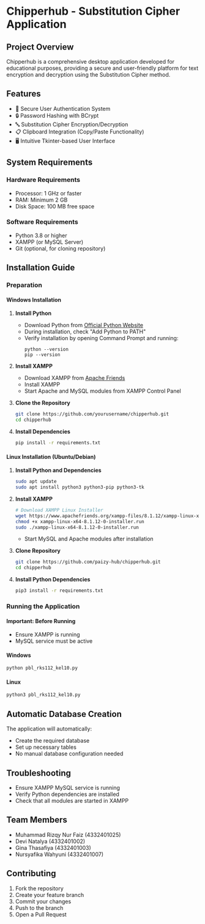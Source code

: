 # Chipperhub - Substitution Cipher Application

## Project Overview

Chipperhub is a comprehensive desktop application developed for educational purposes, providing a secure and user-friendly platform for text encryption and decryption using the Substitution Cipher method.

## Features

- 🔐 Secure User Authentication System
- 🔒 Password Hashing with BCrypt
- 🔤 Substitution Cipher Encryption/Decryption
- 📋 Clipboard Integration (Copy/Paste Functionality)
- 🖥️ Intuitive Tkinter-based User Interface

## System Requirements

### Hardware Requirements
- Processor: 1 GHz or faster
- RAM: Minimum 2 GB
- Disk Space: 100 MB free space

### Software Requirements
- Python 3.8 or higher
- XAMPP (or MySQL Server)
- Git (optional, for cloning repository)

## Installation Guide

### Preparation

#### Windows Installation

1. **Install Python**
   - Download Python from [Official Python Website](https://www.python.org/downloads/)
   - During installation, check "Add Python to PATH"
   - Verify installation by opening Command Prompt and running:
     ```
     python --version
     pip --version
     ```

2. **Install XAMPP**
   - Download XAMPP from [Apache Friends](https://www.apachefriends.org/)
   - Install XAMPP
   - Start Apache and MySQL modules from XAMPP Control Panel

3. **Clone the Repository**
   ```bash
   git clone https://github.com/yourusername/chipperhub.git
   cd chipperhub
   ```

4. **Install Dependencies**
   ```bash
   pip install -r requirements.txt
   ```

#### Linux Installation (Ubuntu/Debian)

1. **Install Python and Dependencies**
   ```bash
   sudo apt update
   sudo apt install python3 python3-pip python3-tk
   ```

2. **Install XAMPP**
   ```bash
   # Download XAMPP Linux Installer
   wget https://www.apachefriends.org/xampp-files/8.1.12/xampp-linux-x64-8.1.12-0-installer.run
   chmod +x xampp-linux-x64-8.1.12-0-installer.run
   sudo ./xampp-linux-x64-8.1.12-0-installer.run
   ```
   - Start MySQL and Apache modules after installation

3. **Clone Repository**
   ```bash
   git clone https://github.com/paizy-hub/chipperhub.git
   cd chipperhub
   ```

4. **Install Python Dependencies**
   ```bash
   pip3 install -r requirements.txt
   ```

### Running the Application

#### Important: Before Running
- Ensure XAMPP is running
- MySQL service must be active

#### Windows
```bash
python pbl_rks112_kel10.py
```

#### Linux
```bash
python3 pbl_rks112_kel10.py
```

## Automatic Database Creation

The application will automatically:
- Create the required database
- Set up necessary tables
- No manual database configuration needed

## Troubleshooting

- Ensure XAMPP MySQL service is running
- Verify Python dependencies are installed
- Check that all modules are started in XAMPP

## Team Members

- Muhammad Rizqy Nur Faiz (4332401025)
- Devi Natalya (4332401002)
- Gina Thasafiya (4332401003)
- Nursyafika Wahyuni (4332401007)

## Contributing

1. Fork the repository
2. Create your feature branch
3. Commit your changes
4. Push to the branch
5. Open a Pull Request
